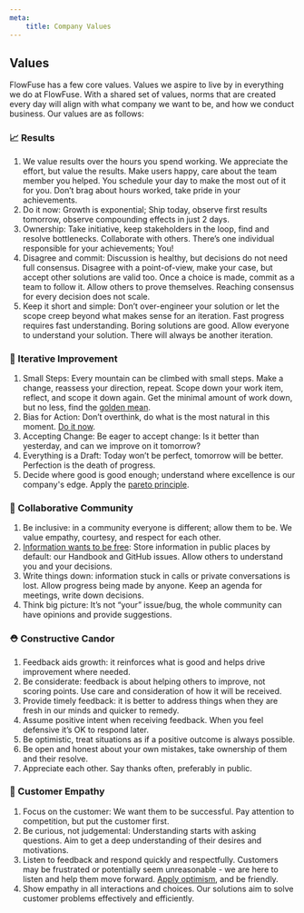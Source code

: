```yaml
---
meta:
    title: Company Values
---
```


## Values

FlowFuse has a few core values. Values we aspire to live by in everything we do
at FlowFuse. With a shared set of values, norms that are created every day will
align with what company we want to be, and how we conduct business. Our values
are as follows:

### 📈 Results

1. We value results over the hours you spend working. We appreciate the effort, but value the results. Make users happy, care about the team member you helped. You schedule your day to make the most out of it for you. Don’t brag about hours worked, take pride in your achievements.
1. <a name="doitnow">Do it now</a>: Growth is exponential; Ship today, observe first results tomorrow, observe compounding effects in just 2 days.
1. Ownership: Take initiative, keep stakeholders in the loop, find and resolve bottlenecks. Collaborate with others. There’s one individual responsible for your achievements; You!
1. <a name="disagreeandcommit">Disagree and commit</a>: Discussion is healthy, but decisions do not need full consensus. Disagree with a point-of-view, make your case, but accept other solutions are valid too. Once a choice is made, commit as a team to follow it. Allow others to prove themselves. Reaching consensus for every decision does not scale.
1. Keep it short and simple: Don’t over-engineer your solution or let the scope creep beyond what makes sense for an iteration. Fast progress requires fast understanding. Boring solutions are good. Allow everyone to understand your solution. There will always be another iteration.


### 🔁 Iterative Improvement

1. Small Steps: Every mountain can be climbed with small steps. Make a change,
reassess your direction, repeat. Scope down your work item, reflect, and scope
it down again. Get the minimal amount of work down, but no less, find the [golden mean](https://en.wikipedia.org/wiki/Golden_mean_%28philosophy%29).
1. Bias for Action: Don’t overthink, do what is the most natural in this moment. [Do it now](#doitnow).
1. Accepting Change: Be eager to accept change: Is it better than yesterday, and can we improve on it tomorrow?
1. Everything is a Draft: Today won’t be perfect, tomorrow will be better. Perfection is the death of progress.
1. Decide where good is good enough; understand where excellence is our company's
edge. Apply the [pareto principle](https://en.wikipedia.org/wiki/Pareto_principle).

### 👥 Collaborative Community

1. Be inclusive: in a community everyone is different; allow them to be. We
value empathy, courtesy, and respect for each other.
1. [Information wants to be free](https://en.wikipedia.org/wiki/Information_wants_to_be_free):
Store information in public places by default: our Handbook and GitHub issues.
Allow others to understand you and your decisions.
1. Write things down: information stuck in calls or private conversations is lost.
Allow progress being made by anyone. Keep an agenda for meetings, write down decisions.
1. Think big picture: It’s not “your” issue/bug, the whole community can have
opinions and provide suggestions.

### ⛑️ Constructive Candor

1. Feedback aids growth: it reinforces what is good and helps drive improvement where needed.
1. Be considerate: feedback is about helping others to improve, not scoring points. Use care and consideration of how it will be received.
1. Provide timely feedback: it is better to address things when they are fresh in our minds and quicker to remedy.
1. Assume positive intent when receiving feedback. When you feel defensive it’s OK to
 respond later.
1. <a id="optimism">Be optimistic</a>, treat situations as if a positive outcome is always possible.
1. Be open and honest about your own mistakes, take ownership of them and their resolve.
1. Appreciate each other. Say thanks often, preferably in public.

### 🤝 Customer Empathy

1. Focus on the customer: We want them to be successful. Pay attention to competition, but put the customer first.
1. Be curious, not judgemental: Understanding starts with asking questions. Aim to get a deep understanding of their desires and motivations.
1. Listen to feedback and respond quickly and respectfully. Customers may be frustrated or potentially seem unreasonable - we are here to listen and help them move forward.  [Apply optimism](#optimism), and be friendly.
1. Show empathy in all interactions and choices. Our solutions aim to solve customer problems effectively and efficiently.


